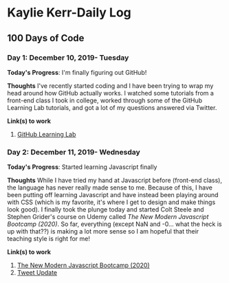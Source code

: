 # Kaylie Kerr-Daily Log
## 100 Days of Code

<!--### Day 0: February 30, 2016 (Example 1)-->
<!--##### (delete me or comment me out)-->

<!--**Today's Progress**: Fixed CSS, worked on canvas functionality for the app.-->

<!--**Thoughts:** I really struggled with CSS, but, overall, I feel like I am slowly getting better at it. Canvas is still new for me, but I managed to figure out some basic functionality.-->

<!--**Link to work:** [Calculator App](http://www.example.com)-->

<!--### Day 0: February 30, 2016 (Example 2)-->
<!--##### (delete me or comment me out)-->

<!--**Today's Progress**: Fixed CSS, worked on canvas functionality for the app.-->

<!--**Thoughts**: I really struggled with CSS, but, overall, I feel like I am slowly getting better at it. Canvas is still new for me, but I managed to figure out some basic functionality.-->

<!--**Link(s) to work**: [Calculator App](http://www.example.com)-->


### Day 1: December 10, 2019- Tuesday

**Today's Progress**: I'm finally figuring out GitHub!

**Thoughts** I've recently started coding and I have been trying to wrap my head around how GitHub actually works. I watched some tutorials from a front-end class I took in college, worked through some of the GitHub Learning Lab tutorials, and got a lot of my questions answered via Twitter.

**Link(s) to work**
1. [GitHub Learning Lab](https://lab.github.com/)

### Day 2: December 11, 2019- Wednesday

**Today's Progress**: Started learning Javascript finally

**Thoughts** While I have tried my hand at Javascript before (front-end class), the language has never really made sense to me. Because of this, I have been putting off learning Javascript and have instead been playing around with CSS (which is my favorite, it's where I get to design and make things look good). I finally took the plunge today and started Colt Steele and Stephen Grider's course on Udemy called *The New Modern Javascript Bootcamp (2020)*. So far, everything (except NaN and -0... what the heck is up with that??) is making a lot more sense so I am hopeful that their teaching style is right for me!

**Link(s) to work**
1. [The New Modern Javascript Bootcamp (2020)](https://www.udemy.com/course/javascript-beginners-complete-tutorial/)
2. [Tweet Update](https://twitter.com/kkerrdesign/status/1204987250456416257?s=20)

